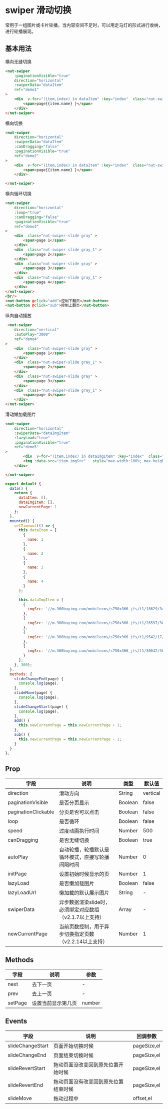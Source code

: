 # swiper 滑动切换

常用于一组图片或卡片轮播，当内容空间不足时，可以用走马灯的形式进行收纳，进行轮播展现。

## 基本用法

横向无缝切换

```html
<nut-swiper
    :paginationVisible="true"
    direction="horizontal"
    :swiperData="dataItem"
    ref="demo1"
>
    <div  v-for="(item,index) in dataItem" :key="index"  class="nut-swiper-slide">
        <span>page{{item.name} }</span>
    </div>
</nut-swiper>
```

横向切换

```html
<nut-swiper
    direction="horizontal"
    :swiperData="dataItem"
    :canDragging="false"
    :paginationVisible="true"
    ref="demo2"
>
    <div  v-for="(item,index) in dataItem" :key="index"  class="nut-swiper-slide">
        <span>page{{item.name} }</span>
    </div>

</nut-swiper>
```

横向循环切换

```html
<nut-swiper
    direction="horizontal"
    :loop="true"
    :canDragging="false"
    :paginationVisible="true"
    ref="demo3"
>
    <div  class="nut-swiper-slide gray" >
        <span>page 1</span>
    </div>
    <div  class="nut-swiper-slide gray_1" >
        <span>page 2</span>
    </div>
    <div  class="nut-swiper-slide gray" >
        <span>page 3</span>
    </div>
    <div  class="nut-swiper-slide gray_1" >
        <span>page 4</span>
    </div>
</nut-swiper>
<br/>
<nut-button @click="add">控制下翻页</nut-button>
<nut-button @click="sub">控制上翻页</nut-button>
```

纵向自动播放

```html
 <nut-swiper
    direction="vertical"
    :autoPlay="3000"
    ref="demo4"
>
    <div  class="nut-swiper-slide gray" >
        <span>page 1</span>
    </div>
    <div  class="nut-swiper-slide gray_1" >
        <span>page 2</span>
    </div>
    <div  class="nut-swiper-slide gray" >
        <span>page 3</span>
    </div>
    <div  class="nut-swiper-slide gray_1" >
        <span>page 4</span>
    </div>
</nut-swiper>
```

滑动懒加载图片

```html
<nut-swiper
    direction="horizontal"
    :swiperData="dataImgItem"
    :lazyLoad="true"
    :paginationVisible="true"
    ref="demo5"
>
        <div  v-for="(item,index) in dataImgItem" :key="index"  class="nut-swiper-slide ">
        <img :data-src="item.imgSrc"   style="max-width:100%; max-height:100%" class="nut-img-lazyload"/> 
    </div>

</nut-swiper>
```

```javascript
export default {
  data() {
    return {
      dataItem: [],
      dataImgItem: [],
      newCurrentPage: 1
    };
  },
  mounted() {
    setTimeout(() => {
      this.dataItem = [
        {
          name: 1
        },
        {
          name: 2
        },
        {
          name: 3
        },
        {
          name: 4
        }
      ];

      this.dataImgItem = [
        {
          imgSrc: '//m.360buyimg.com/mobilecms/s750x366_jfs/t1/18629/34/3378/144318/5c263f64Ef0e2bff0/0d650e0aa2e852ee.jpg'
        },
        {
          imgSrc: '//m.360buyimg.com/mobilecms/s750x366_jfs/t1/26597/30/4870/174583/5c35c5d2Ed55eedc6/50e27870c25e7a82.png'
        },
        {
          imgSrc: '//m.360buyimg.com/mobilecms/s750x366_jfs/t1/9542/17/12873/201687/5c3c4362Ea9eb757d/60026b40a9d60d85.jpg'
        },
        {
          imgSrc: '//m.360buyimg.com/mobilecms/s750x366_jfs/t1/30042/36/427/82951/5c3bfdabE3faf2f66/9adca782661c988c.jpg'
        }
      ];
    }, 300);
  },
  methods: {
    slideChangeEnd(page) {
      console.log(page);
    },
    slideMove(page) {
      console.log(page);
    },
    slideChangeStart(page) {
      console.log(page);
    },
    add() {
      this.newCurrentPage = this.newCurrentPage + 1;
    },
    sub() {
      this.newCurrentPage = this.newCurrentPage - 1;
    }
  }
};
```

## Prop

| 字段 | 说明 | 类型 | 默认值
|----- | ----- | ----- | ----- 
| direction | 滑动方向 | String | vertical
| paginationVisible | 是否分页显示 | Boolean | false
| paginationClickable | 分页是否可以点击 | Boolean | false
| loop | 是否循环 | Boolean | false
| speed | 过度动画执行时间 | Number | 500
| canDragging | 是否无缝切换 | Boolean | true
| autoPlay | 自动轮播，轮播默认是循环模式，直接写轮播间隔时间 | Number | 0
| initPage | 设置初始时候显示的页 | Number | 1
| lazyLoad | 是否懒加载图片 | Boolean | false
| lazyLoadUrl | 懒加载的默认展示图片 | String | -
| swiperData | 异步数据渲染slide时，必须绑定对应数组（v2.1.7以上支持） | Array | -
| newCurrentPage | 当前页数控制，用于异步切换指定页数（v2.2.14以上支持） | Number | 1
## Methods

| 字段 | 说明 | 参数 
|----- | ----- | ----- 
| next | 去下一页 | -
| prev | 去上一页 | -
| setPage |  设置当前显示第几页 | number

## Events
| 字段 | 说明 | 回调参数 
|----- | ----- | ----- 
| slideChangeStart | 页面开始切换时候 | pageSize,el
| slideChangeEnd | 页面结束切换时候 | pageSize,el
| slideRevertStart | 拖动页面没改变回到原先位置开始时候 | pageSize,el
| slideRevertEnd | 拖动页面没有改变回到原先位置结束时候 | pageSize,el
| slideMove | 拖动过程中 | offset,el

